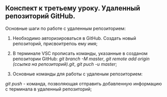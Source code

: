 ## Конспект к третьему уроку. Удаленный репозиторий GitHub.

Основные шаги по работе с удаленным репозиторием:

1. Необходимо авторизироваться в GitHub. Создать новый репозиторий, присвоитрепоь ему имя;

2. В терминале VSC прописать команды, указанные в созданом репозитории GitHub: *git branch -M master*, *git remote add origin (ссылка на репозиторий).git*, *git puch -u master*;

3. Основные команды для работы с удаленым репозиторием:

*git push* - команда, позволяющая отправить добавленную информацию с терминала в удаленный репозиторий;

